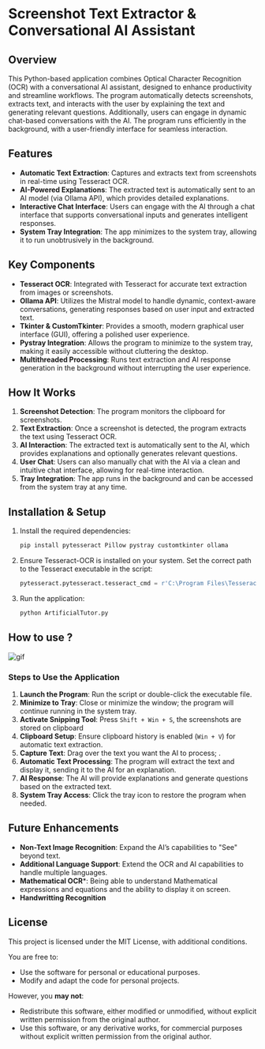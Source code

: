 
# Screenshot Text Extractor & Conversational AI Assistant

## Overview
This Python-based application combines Optical Character Recognition (OCR) with a conversational AI assistant, designed to enhance productivity and streamline workflows. The program automatically detects screenshots, extracts text, and interacts with the user by explaining the text and generating relevant questions. Additionally, users can engage in dynamic chat-based conversations with the AI. The program runs efficiently in the background, with a user-friendly interface for seamless interaction.

## Features
- **Automatic Text Extraction**: Captures and extracts text from screenshots in real-time using Tesseract OCR.
- **AI-Powered Explanations**: The extracted text is automatically sent to an AI model (via Ollama API), which provides detailed explanations.
- **Interactive Chat Interface**: Users can engage with the AI through a chat interface that supports conversational inputs and generates intelligent responses.
- **System Tray Integration**: The app minimizes to the system tray, allowing it to run unobtrusively in the background.

## Key Components
- **Tesseract OCR**: Integrated with Tesseract for accurate text extraction from images or screenshots.
- **Ollama API**: Utilizes the Mistral model to handle dynamic, context-aware conversations, generating responses based on user input and extracted text.
- **Tkinter & CustomTkinter**: Provides a smooth, modern graphical user interface (GUI), offering a polished user experience.
- **Pystray Integration**: Allows the program to minimize to the system tray, making it easily accessible without cluttering the desktop.
- **Multithreaded Processing**: Runs text extraction and AI response generation in the background without interrupting the user experience.

## How It Works
1. **Screenshot Detection**: The program monitors the clipboard for screenshots.
2. **Text Extraction**: Once a screenshot is detected, the program extracts the text using Tesseract OCR.
3. **AI Interaction**: The extracted text is automatically sent to the AI, which provides explanations and optionally generates relevant questions.
4. **User Chat**: Users can also manually chat with the AI via a clean and intuitive chat interface, allowing for real-time interaction.
5. **Tray Integration**: The app runs in the background and can be accessed from the system tray at any time.

## Installation & Setup
1. Install the required dependencies:
   ```bash
   pip install pytesseract Pillow pystray customtkinter ollama
   ```
2. Ensure Tesseract-OCR is installed on your system. Set the correct path to the Tesseract executable in the script:
   ```python
   pytesseract.pytesseract.tesseract_cmd = r'C:\Program Files\Tesseract-OCR\tesseract.exe'
   ```
3. Run the application:
   ```bash
   python ArtificialTutor.py
   ```

## How to use ?
![gif](https://github.com/user-attachments/assets/e4b224cf-10a1-4c1c-a8e9-9b0d2bf59ae4)

### **Steps to Use the Application**

1. **Launch the Program**: Run the script or double-click the executable file.
2. **Minimize to Tray**: Close or minimize the window; the program will continue running in the system tray.
3. **Activate Snipping Tool**: Press `Shift + Win + S`, the screenshots are stored on clipboard
4. **Clipboard Setup**: Ensure clipboard history is enabled (`Win + V`) for automatic text extraction.
5. **Capture Text**: Drag over the text you want the AI to process; .
6. **Automatic Text Processing**: The program will extract the text and display it, sending it to the AI for an explanation.
7. **AI Response**: The AI will provide explanations and generate questions based on the extracted text.
8. **System Tray Access**: Click the tray icon to restore the program when needed.

## Future Enhancements
- **Non-Text Image Recognition**: Expand the AI’s capabilities to "See" beyond text.
- **Additional Language Support**: Extend the OCR and AI capabilities to handle multiple languages.
- **Mathematical OCR***: Being able to understand Mathematical expressions and equations and the ability to display it on screen.
- **Handwritting Recognition**

## License
This project is licensed under the MIT License, with additional conditions.

You are free to:

   - Use the software for personal or educational purposes.
   - Modify and adapt the code for personal projects.

However, you **may not**:

   - Redistribute this software, either modified or unmodified, without explicit written permission from the original author.
   - Use this software, or any derivative works, for commercial purposes without explicit written permission from the original author.
